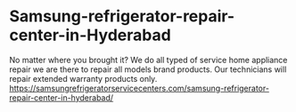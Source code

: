 # Samsung-refrigerator-repair-center-in-Hyderabad
No matter where you brought it? We do all typed of service home appliance repair we are there to repair all models brand products. Our technicians will repair extended warranty products only. https://samsungrefrigeratorservicecenters.com/samsung-refrigerator-repair-center-in-hyderabad/
